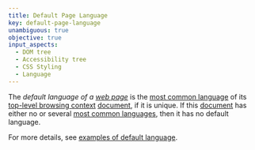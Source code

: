 ```yaml
---
title: Default Page Language
key: default-page-language
unambiguous: true
objective: true
input_aspects:
  - DOM tree
  - Accessibility tree
  - CSS Styling
  - Language
---
```


The _default language of a [web page][]_ is the [most common language][] of its [top-level browsing context](https://html.spec.whatwg.org/#top-level-browsing-context) [document][], if it is unique. If this [document][] has either no or several [most common languages][most common language], then it has no default language.

For more details, see [examples of default language](/pages/examples/element-language/).

[document]: https://dom.spec.whatwg.org/#document-element 'DOM document element, as of 2020/06/05'
[language subtag registry]: http://www.iana.org/assignments/language-subtag-registry/language-subtag-registry 'Language Subtag Registry'
[most common language]: #most-common-element-language 'Definition of Most Common Language of an Element'
[text with the same programmatic language]: #text-same-language 'Definition of Text With the Same Programmatic Language'
[web page]: #web-page-html 'Definition of Web Page (HTML)'
